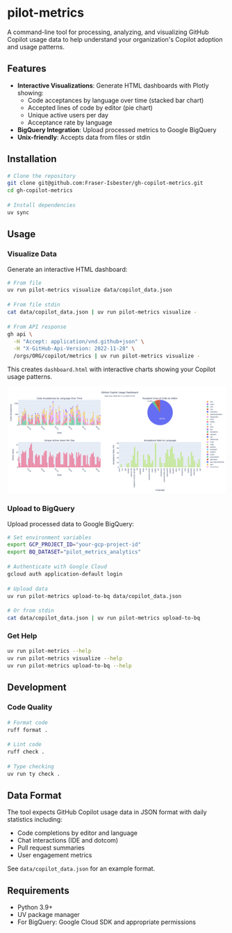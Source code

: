 # pilot-metrics

A command-line tool for processing, analyzing, and visualizing GitHub Copilot usage data to help understand your organization's Copilot adoption and usage patterns.

## Features

- **Interactive Visualizations**: Generate HTML dashboards with Plotly showing:
  - Code acceptances by language over time (stacked bar chart)
  - Accepted lines of code by editor (pie chart)
  - Unique active users per day
  - Acceptance rate by language
- **BigQuery Integration**: Upload processed metrics to Google BigQuery
- **Unix-friendly**: Accepts data from files or stdin

## Installation

```bash
# Clone the repository
git clone git@github.com:Fraser-Isbester/gh-copilot-metrics.git
cd gh-copilot-metrics

# Install dependencies
uv sync
```

## Usage

### Visualize Data

Generate an interactive HTML dashboard:

```bash
# From file
uv run pilot-metrics visualize data/copilot_data.json

# From file stdin
cat data/copilot_data.json | uv run pilot-metrics visualize -

# From API response
gh api \
  -H "Accept: application/vnd.github+json" \
  -H "X-GitHub-Api-Version: 2022-11-28" \
  /orgs/ORG/copilot/metrics | uv run pilot-metrics visualize -
```

This creates `dashboard.html` with interactive charts showing your Copilot usage patterns.

![GitHub Copilot Usage Dashboard](data/viz-dashboard.png)

### Upload to BigQuery

Upload processed data to Google BigQuery:

```bash
# Set environment variables
export GCP_PROJECT_ID="your-gcp-project-id"
export BQ_DATASET="pilot_metrics_analytics"

# Authenticate with Google Cloud
gcloud auth application-default login

# Upload data
uv run pilot-metrics upload-to-bq data/copilot_data.json

# Or from stdin
cat data/copilot_data.json | uv run pilot-metrics upload-to-bq
```

### Get Help

```bash
uv run pilot-metrics --help
uv run pilot-metrics visualize --help
uv run pilot-metrics upload-to-bq --help
```

## Development

### Code Quality

```bash
# Format code
ruff format .

# Lint code
ruff check .

# Type checking
uv run ty check .
```

## Data Format

The tool expects GitHub Copilot usage data in JSON format with daily statistics including:

- Code completions by editor and language
- Chat interactions (IDE and dotcom)
- Pull request summaries
- User engagement metrics

See `data/copilot_data.json` for an example format.

## Requirements

- Python 3.9+
- UV package manager
- For BigQuery: Google Cloud SDK and appropriate permissions
